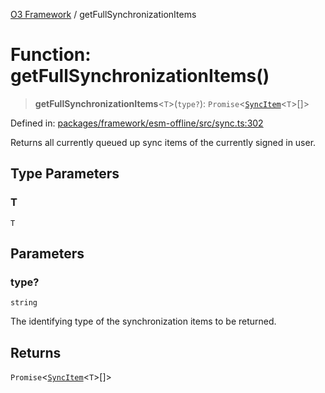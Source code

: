[O3 Framework](../API.md) / getFullSynchronizationItems

# Function: getFullSynchronizationItems()

> **getFullSynchronizationItems**\<`T`\>(`type?`): `Promise`\<[`SyncItem`](../interfaces/SyncItem.md)\<`T`\>[]\>

Defined in: [packages/framework/esm-offline/src/sync.ts:302](https://github.com/its-kios09/openmrs-esm-core/blob/main/packages/framework/esm-offline/src/sync.ts#L302)

Returns all currently queued up sync items of the currently signed in user.

## Type Parameters

### T

`T`

## Parameters

### type?

`string`

The identifying type of the synchronization items to be returned.

## Returns

`Promise`\<[`SyncItem`](../interfaces/SyncItem.md)\<`T`\>[]\>
